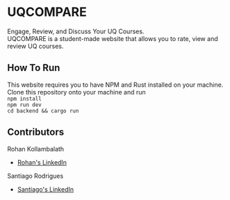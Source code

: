# UQCOMPARE

Engage, Review, and Discuss Your UQ Courses.  
UQCOMPARE is a student-made website that allows you to rate, view and review UQ courses.  

## How To Run  
This website requires you to have NPM and Rust installed on your machine.  
Clone this repository onto your machine and run  
`npm install`  
`npm run dev`  
`cd backend && cargo run`  

## Contributors  

Rohan Kollambalath  
- [Rohan's LinkedIn](https://www.linkedin.com/in/rohan-kollambalath-516034238/)  

Santiago Rodrigues  
- [Santiago's LinkedIn](https://www.linkedin.com/in/santiago-rodrigues-194453206/)  
